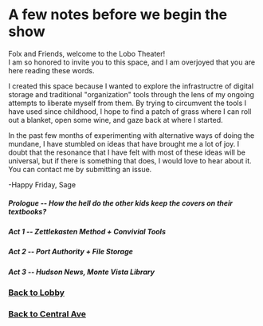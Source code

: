 # A few notes before we begin the show

Folx and Friends, welcome to the Lobo Theater!  
I am so honored to invite you to this space, and I am overjoyed that you are here reading these words. 

I created this space because I wanted to explore the infrastructre of digital storage and traditional "organization" tools through the lens of my ongoing attempts to liberate myself from them. By trying to circumvent the tools I have used since childhood, I hope to find a patch of grass where I can roll out a blanket, open some wine, and gaze back at where I started. 

In the past few months of experimenting with alternative ways of doing the mundane, I have stumbled on ideas that have brought me a lot of joy.
I doubt that the resonance that I have felt with most of these ideas will be universal, but if there is something that does, I would love to hear about it. 
You can contact me by submitting an issue. 

-Happy Friday, 
Sage

##### Prologue -- How the hell do the other kids keep the covers on their textbooks?
##### Act 1 -- Zettlekasten Method + Convivial Tools  
##### Act 2 -- Port Authority + File Storage  
##### Act 3 -- Hudson News, Monte Vista Library   


### [Back to Lobby](https://github.com/SageGrey/exp-exp-exp/blob/main/xxxxx_locations/2_loboLobby.md)
### [Back to Central Ave](https://github.com/SageGrey/exp-exp-exp/blob/main/Welcome_To_CentralAve.md)
